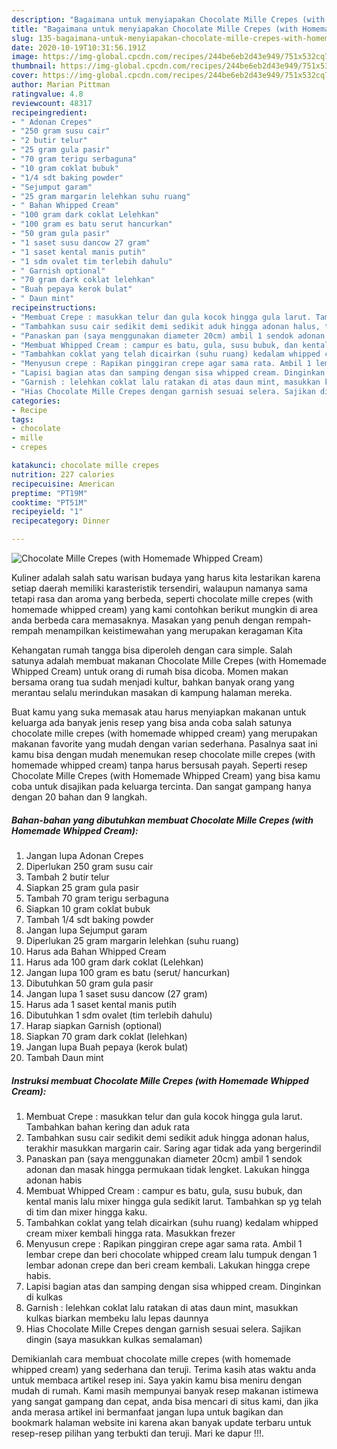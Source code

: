 ```yaml
---
description: "Bagaimana untuk menyiapakan Chocolate Mille Crepes (with Homemade Whipped Cream) teraktual"
title: "Bagaimana untuk menyiapakan Chocolate Mille Crepes (with Homemade Whipped Cream) teraktual"
slug: 135-bagaimana-untuk-menyiapakan-chocolate-mille-crepes-with-homemade-whipped-cream-teraktual
date: 2020-10-19T10:31:56.191Z
image: https://img-global.cpcdn.com/recipes/244be6eb2d43e949/751x532cq70/chocolate-mille-crepes-with-homemade-whipped-cream-foto-resep-utama.jpg
thumbnail: https://img-global.cpcdn.com/recipes/244be6eb2d43e949/751x532cq70/chocolate-mille-crepes-with-homemade-whipped-cream-foto-resep-utama.jpg
cover: https://img-global.cpcdn.com/recipes/244be6eb2d43e949/751x532cq70/chocolate-mille-crepes-with-homemade-whipped-cream-foto-resep-utama.jpg
author: Marian Pittman
ratingvalue: 4.8
reviewcount: 48317
recipeingredient:
- " Adonan Crepes"
- "250 gram susu cair"
- "2 butir telur"
- "25 gram gula pasir"
- "70 gram terigu serbaguna"
- "10 gram coklat bubuk"
- "1/4 sdt baking powder"
- "Sejumput garam"
- "25 gram margarin lelehkan suhu ruang"
- " Bahan Whipped Cream"
- "100 gram dark coklat Lelehkan"
- "100 gram es batu serut hancurkan"
- "50 gram gula pasir"
- "1 saset susu dancow 27 gram"
- "1 saset kental manis putih"
- "1 sdm ovalet tim terlebih dahulu"
- " Garnish optional"
- "70 gram dark coklat lelehkan"
- "Buah pepaya kerok bulat"
- " Daun mint"
recipeinstructions:
- "Membuat Crepe : masukkan telur dan gula kocok hingga gula larut. Tambahkan bahan kering dan aduk rata"
- "Tambahkan susu cair sedikit demi sedikit aduk hingga adonan halus, terakhir masukkan margarin cair. Saring agar tidak ada yang bergerindil"
- "Panaskan pan (saya menggunakan diameter 20cm) ambil 1 sendok adonan dan masak hingga permukaan tidak lengket. Lakukan hingga adonan habis"
- "Membuat Whipped Cream : campur es batu, gula, susu bubuk, dan kental manis lalu mixer hingga gula sedikit larut. Tambahkan sp yg telah di tim dan mixer hingga kaku."
- "Tambahkan coklat yang telah dicairkan (suhu ruang) kedalam whipped cream mixer kembali hingga rata. Masukkan frezer"
- "Menyusun crepe : Rapikan pinggiran crepe agar sama rata. Ambil 1 lembar crepe dan beri chocolate whipped cream lalu tumpuk dengan 1 lembar adonan crepe dan beri cream kembali. Lakukan hingga crepe habis."
- "Lapisi bagian atas dan samping dengan sisa whipped cream. Dinginkan di kulkas"
- "Garnish : lelehkan coklat lalu ratakan di atas daun mint, masukkan kulkas biarkan membeku lalu lepas daunnya"
- "Hias Chocolate Mille Crepes dengan garnish sesuai selera. Sajikan dingin (saya masukkan kulkas semalaman)"
categories:
- Recipe
tags:
- chocolate
- mille
- crepes

katakunci: chocolate mille crepes 
nutrition: 227 calories
recipecuisine: American
preptime: "PT19M"
cooktime: "PT51M"
recipeyield: "1"
recipecategory: Dinner

---
```



![Chocolate Mille Crepes (with Homemade Whipped Cream)](https://img-global.cpcdn.com/recipes/244be6eb2d43e949/751x532cq70/chocolate-mille-crepes-with-homemade-whipped-cream-foto-resep-utama.jpg)

Kuliner adalah salah satu warisan budaya yang harus kita lestarikan karena setiap daerah memiliki karasteristik tersendiri, walaupun namanya sama tetapi rasa dan aroma yang berbeda, seperti chocolate mille crepes (with homemade whipped cream) yang kami contohkan berikut mungkin di area anda berbeda cara memasaknya. Masakan yang penuh dengan rempah-rempah menampilkan keistimewahan yang merupakan keragaman Kita

Kehangatan rumah tangga bisa diperoleh dengan cara simple. Salah satunya adalah membuat makanan Chocolate Mille Crepes (with Homemade Whipped Cream) untuk orang di rumah bisa dicoba. Momen makan bersama orang tua sudah menjadi kultur, bahkan banyak orang yang merantau selalu merindukan masakan di kampung halaman mereka.



Buat kamu yang suka memasak atau harus menyiapkan makanan untuk keluarga ada banyak jenis resep yang bisa anda coba salah satunya chocolate mille crepes (with homemade whipped cream) yang merupakan makanan favorite yang mudah dengan varian sederhana. Pasalnya saat ini kamu bisa dengan mudah menemukan resep chocolate mille crepes (with homemade whipped cream) tanpa harus bersusah payah.
Seperti resep Chocolate Mille Crepes (with Homemade Whipped Cream) yang bisa kamu coba untuk disajikan pada keluarga tercinta. Dan sangat gampang hanya dengan 20 bahan dan 9 langkah.


<!--inarticleads1-->

##### Bahan-bahan yang dibutuhkan membuat Chocolate Mille Crepes (with Homemade Whipped Cream):

1. Jangan lupa  Adonan Crepes
1. Diperlukan 250 gram susu cair
1. Tambah 2 butir telur
1. Siapkan 25 gram gula pasir
1. Tambah 70 gram terigu serbaguna
1. Siapkan 10 gram coklat bubuk
1. Tambah 1/4 sdt baking powder
1. Jangan lupa Sejumput garam
1. Diperlukan 25 gram margarin lelehkan (suhu ruang)
1. Harus ada  Bahan Whipped Cream
1. Harus ada 100 gram dark coklat (Lelehkan)
1. Jangan lupa 100 gram es batu (serut/ hancurkan)
1. Dibutuhkan 50 gram gula pasir
1. Jangan lupa 1 saset susu dancow (27 gram)
1. Harus ada 1 saset kental manis putih
1. Dibutuhkan 1 sdm ovalet (tim terlebih dahulu)
1. Harap siapkan  Garnish (optional)
1. Siapkan 70 gram dark coklat (lelehkan)
1. Jangan lupa Buah pepaya (kerok bulat)
1. Tambah  Daun mint




<!--inarticleads2-->

##### Instruksi membuat  Chocolate Mille Crepes (with Homemade Whipped Cream):

1. Membuat Crepe : masukkan telur dan gula kocok hingga gula larut. Tambahkan bahan kering dan aduk rata
1. Tambahkan susu cair sedikit demi sedikit aduk hingga adonan halus, terakhir masukkan margarin cair. Saring agar tidak ada yang bergerindil
1. Panaskan pan (saya menggunakan diameter 20cm) ambil 1 sendok adonan dan masak hingga permukaan tidak lengket. Lakukan hingga adonan habis
1. Membuat Whipped Cream : campur es batu, gula, susu bubuk, dan kental manis lalu mixer hingga gula sedikit larut. Tambahkan sp yg telah di tim dan mixer hingga kaku.
1. Tambahkan coklat yang telah dicairkan (suhu ruang) kedalam whipped cream mixer kembali hingga rata. Masukkan frezer
1. Menyusun crepe : Rapikan pinggiran crepe agar sama rata. Ambil 1 lembar crepe dan beri chocolate whipped cream lalu tumpuk dengan 1 lembar adonan crepe dan beri cream kembali. Lakukan hingga crepe habis.
1. Lapisi bagian atas dan samping dengan sisa whipped cream. Dinginkan di kulkas
1. Garnish : lelehkan coklat lalu ratakan di atas daun mint, masukkan kulkas biarkan membeku lalu lepas daunnya
1. Hias Chocolate Mille Crepes dengan garnish sesuai selera. Sajikan dingin (saya masukkan kulkas semalaman)




Demikianlah cara membuat chocolate mille crepes (with homemade whipped cream) yang sederhana dan teruji. Terima kasih atas waktu anda untuk membaca artikel resep ini. Saya yakin kamu bisa meniru dengan mudah di rumah. Kami masih mempunyai banyak resep makanan istimewa yang sangat gampang dan cepat, anda bisa mencari di situs kami, dan jika anda merasa artikel ini bermanfaat jangan lupa untuk bagikan dan bookmark halaman website ini karena akan banyak update terbaru untuk resep-resep pilihan yang terbukti dan teruji. Mari ke dapur !!!. 
